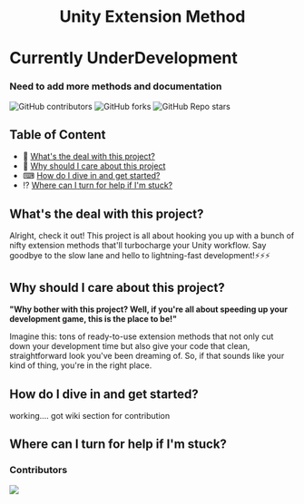 <h1 align = "center">Unity Extension Method</h1>

# Currently UnderDevelopment 
### Need to add more methods and documentation

![GitHub contributors](https://img.shields.io/github/contributors/fallenblood7080/Unity-Extension-Method) ![GitHub forks](https://img.shields.io/github/forks/fallenblood7080/Unity-Extension-Method) ![GitHub Repo stars](https://img.shields.io/github/stars/fallenblood7080/Unity-Extension-Method)





## Table of Content

 - 📃 [What's the deal with this project?](#whats-the-deal-with-this-project)
 - 🤔 [Why should I care about this project](#why-should-i-care-about-this-project)
 - ⌨ [How do I dive in and get started?](#how-do-i-dive-in-and-get-started)
 - ⁉ [Where can I turn for help if I'm stuck?](#where-can-i-turn-for-help-if-im-stuck)
 




## What's the deal with this project?

Alright, check it out! This project is all about hooking you up with a bunch of nifty extension methods that'll turbocharge your Unity workflow. Say goodbye to the slow lane and hello to lightning-fast development!⚡⚡⚡

## Why should I care about this project?

**"Why bother with this project? Well, if you're all about speeding up your development game, this is the place to be!"**


Imagine this: tons of ready-to-use extension methods that not only cut down your development time but also give your code that clean, straightforward look you've been dreaming of. So, if that sounds like your kind of thing, you're in the right place.

## How do I dive in and get started?
working.... got wiki section for contribution
## Where can I turn for help if I'm stuck?

### Contributors
<a href="https://github.com/fallenblood7080/Unity-Extension-Method/graphs/contributors">
  <img src="https://contrib.rocks/image?repo=fallenblood7080/Unity-Extension-Method" />
</a>
